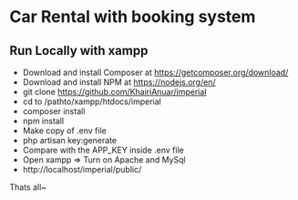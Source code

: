 # Car Rental with booking system

## Run Locally with xampp
- Download and install Composer at https://getcomposer.org/download/
- Download and install NPM at  https://nodejs.org/en/
- git clone https://github.com/KhairiAnuar/imperial
- cd to /pathto/xampp/htdocs/imperial
- composer install
- npm install
- Make copy of .env file
- php artisan key:generate
- Compare with the APP_KEY inside .env file
- Open xampp => Turn on Apache and MySql
- http://localhost/imperial/public/

Thats all~ 
